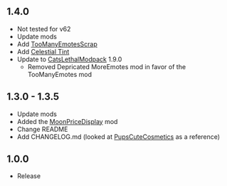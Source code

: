 ## 1.4.0

- Not tested for v62
- Update mods
- Add [TooManyEmotesScrap](https://thunderstore.io/c/lethal-company/p/FlipMods/TooManyEmotesScrap/)
- Add [Celestial Tint](https://thunderstore.io/c/lethal-company/p/sfDesat/Celestial_Tint/)
- Update to [CatsLethalModpack](https://thunderstore.io/c/lethal-company/p/justcat8/CatsLethalModpack/) 1.9.0
  - Removed Depricated MoreEmotes mod in favor of the TooManyEmotes mod

## 1.3.0 - 1.3.5

- Update mods
- Added the [MoonPriceDisplay](https://thunderstore.io/c/lethal-company/p/Gloveman23/MoonPriceDisplay/) mod
- Change README
- Add CHANGELOG.md (looked at [PupsCuteCosmetics](https://thunderstore.io/c/lethal-company/p/PupVR/Pups_Cute_Cosmetics/changelog/) as a reference)

## 1.0.0

- Release